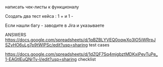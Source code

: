 написать чек-листы к функционалу

Создать два тест кейса : 1 + и 1 - 

Если нашли багу - заводите в Jira и указываете

ANSWERS
https://docs.google.com/spreadsheets/d/1qBZBLYVEQ0oqwXo3lO5iWRrpJSZyHO6uLg7p9tWIPSc/edit?usp=sharing test cases

https://docs.google.com/spreadsheets/d/1dZQF7Sq4mjgbztMDKxiPevTuPe_1-EAGtIEuQNrTv-I/edit?usp=sharing checklist
